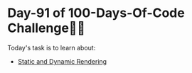 # Day-91 of 100-Days-Of-Code Challenge🚀✨

Today's task is to learn about:

- [Static and Dynamic Rendering](https://nextjs.org/learn/dashboard-app/static-and-dynamic-rendering)
